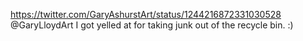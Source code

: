 https://twitter.com/GaryAshurstArt/status/1244216872331030528 @GaryLloydArt I got yelled at for taking junk out of the recycle bin. :)